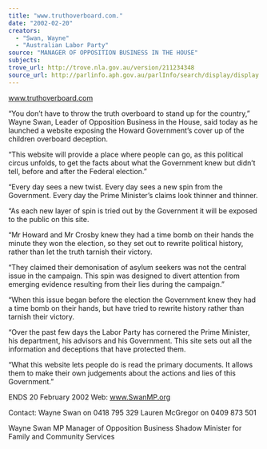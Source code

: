 ```yaml
---
title: "www.truthoverboard.com."
date: "2002-02-20"
creators:
  - "Swan, Wayne"
  - "Australian Labor Party"
source: "MANAGER OF OPPOSITION BUSINESS IN THE HOUSE"
subjects:
trove_url: http://trove.nla.gov.au/version/211234348
source_url: http://parlinfo.aph.gov.au/parlInfo/search/display/display.w3p;query=Id%3A%22media/pressrel/OJY56%22
---
```


 www.truthoverboard.com

 “You don’t have to throw the truth overboard to stand up for the country,” Wayne Swan, Leader of Opposition Business in the House, said today as he launched a website exposing the Howard Government’s cover up of the children overboard deception.

 “This website will provide a place where people can go, as this political circus unfolds, to get the facts about what the Government knew but didn’t tell, before and after the Federal election.”

 “Every day sees a new twist.  Every day sees a new spin from the Government. Every day the Prime Minister’s claims look thinner and thinner.

 “As each new layer of spin is tried out by the Government it will be exposed to the public on this site.

 “Mr Howard and Mr Crosby knew they had a time bomb on their hands the minute they won the election, so they set out to rewrite political history, rather than let the truth tarnish their victory.

 “They claimed their demonisation of asylum seekers was not the central issue in the campaign. This spin was designed to divert attention from emerging evidence resulting from their lies during the campaign.”

 “When this issue began before the election the Government knew they had a time bomb on their hands, but have tried to rewrite history rather than tarnish their victory.

 “Over the past few days the Labor Party has cornered the Prime Minister, his department, his advisors and his Government.  This site sets out all the information and deceptions that have protected them.

 “What this website lets people do is read the primary documents. It allows them to make their own judgements about the actions and lies of this Government.”

 ENDS 20 February 2002 Web: www.SwanMP.org

 Contact: Wayne Swan on 0418 795 329 Lauren McGregor on 0409 873 501

 Wayne Swan MP Manager of Opposition Business Shadow Minister for Family and Community Services

 

 

